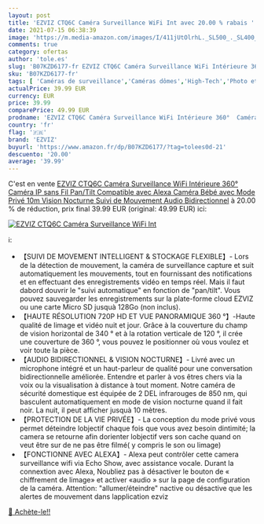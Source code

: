 ```yaml
---
layout: post
title: 'EZVIZ CTQ6C Caméra Surveillance WiFi Int avec 20.00 % rabais '
date: 2021-07-15 06:38:39
image: 'https://m.media-amazon.com/images/I/411jUtOlrhL._SL500_._SL400_.jpg'
comments: true
category: ofertas
author: 'tole.es'
slug: 'B07KZD6177-fr EZVIZ CTQ6C Caméra Surveillance WiFi Intérieure 360°...'
sku: 'B07KZD6177-fr'
tags: [ 'Caméras de surveillance','Caméras dômes','High-Tech','Photo et caméscopes','ezviz', ]
actualPrice: 39.99 EUR
currency: EUR
price: 39.99
comparePrice: 49.99 EUR
prodname: 'EZVIZ CTQ6C Caméra Surveillance WiFi Intérieure 360°  Caméra IP sans Fil Pan/Tilt Compatible avec Alexa  Caméra Bébé avec Mode Privé  10m Vision Nocturne  Suivi de Mouvement  Audio Bidirectionnel'
country: 'fr'
flag: '🇫🇷'
brand: 'EZVIZ'
buyurl: 'https://www.amazon.fr/dp/B07KZD6177/?tag=tolees0d-21'
descuento: '20.00'
average: '39.99'
---
```


C'est en vente [EZVIZ CTQ6C Caméra Surveillance WiFi Intérieure 360°  Caméra IP sans Fil Pan/Tilt Compatible avec Alexa  Caméra Bébé avec Mode Privé  10m Vision Nocturne  Suivi de Mouvement  Audio Bidirectionnel](https://www.amazon.fr/dp/B07KZD6177/?tag=tolees0d-21)  à  20.00 % de réduction, prix final  39.99 EUR (original: 49.99 EUR) ici:

[![EZVIZ CTQ6C Caméra Surveillance WiFi Int](https://m.media-amazon.com/images/I/411jUtOlrhL._SL500_._SL400_.jpg)](https://www.amazon.fr/dp/B07KZD6177/?tag=tolees0d-21)

ℹ️:

- 【SUIVI DE MOVEMENT INTELLIGENT & STOCKAGE FLEXIBLE】- Lors de la détection de mouvement, la caméra de surveillance capture et suit automatiquement les mouvements, tout en fournissant des notifications et en effectuant des enregistrements vidéo en temps réel. Mais il faut dabord douvrir le "suivi automatique" en fonction de "pan/tilt". Vous pouvez sauvegarder les enregistrements sur la plate-forme cloud EZVIZ ou une carte Micro SD jusquà 128Go (non inclus).
- 【HAUTE RÉSOLUTION 720P HD ET VUE PANORAMIQUE 360 °】-Haute qualité de limage et vidéo nuit et jour. Grâce à la couverture du champ de vision horizontal de 340 ° et à la rotation verticale de 120 °, il crée une couverture de 360 ​​°, vous pouvez le positionner où vous voulez et voir toute la pièce.
- 【AUDIO BIDIRECTIONNEL & VISION NOCTURNE】- Livré avec un microphone intégré et un haut-parleur de qualité pour une conversation bidirectionnelle améliorée. Entendre et parler à vos êtres chers via la voix ou la visualisation à distance à tout moment. Notre caméra de sécurité domestique est équipée de 2 DEL infrarouges de 850 nm, qui basculent automatiquement en mode de vision nocturne quand il fait noir. La nuit, il peut afficher jusquà 10 mètres.
- 【PROTECTION DE LA VIE PRIVÉE】- La conception du mode privé vous permet déteindre lobjectif chaque fois que vous avez besoin dintimité; la camera se retourne afin dorienter lobjectif vers son cache quand on veut être sur de ne pas être filmé( y compris le son ou limage)
- 【FONCTIONNE AVEC ALEXA】- Alexa peut contrôler cette camera surveillance wifi via Echo Show, avec assistance vocale. Durant la connextion avec Alexa, Noubliez pas à désactiver le bouton de « chiffrement de limage» et activer «audio » sur la page de configuration de la caméra. Attention: "allumer/éteindre" nactive ou désactive que les alertes de mouvement dans lapplication ezviz

[🛒 Achète-le!!](https://www.amazon.fr/dp/B07KZD6177/?tag=tolees0d-21)
